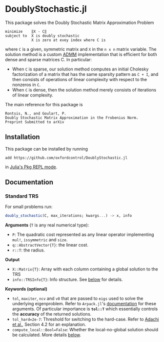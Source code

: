 # DoublyStochastic.jl
This package solves the Doubly Stochastic Matrix Approximation Problem
```
minimize    ‖X - C‖
subject to  X is doubly stochastic
            X is zero at evey index where C is
```
where `C` is a given, symmetric matrix and `X` in the `n x n` matrix variable. The solution method is a custom [ADMM](https://web.stanford.edu/~boyd/papers/pdf/admm_distr_stats.pdf) implementation that is efficient for both dense and sparse matrices C. In particular:
- When `C` is sparse, our solution method computes an initial Cholesky factorization of a matrix that has the same sparsity pattern as `C + I`, and then consists of operations of linear complexity with respect to the nonzeros in `C`.
- When `C` is dense, then the solution method merely consists of iterations of linear complexity.

The main reference for this package is
```
Rontsis, N., and Goulart, P.
Doubly Stochastic Matrix Approximation in the Frobenius Norm.
Preprint Submitted to arXiv
```

## Installation
This package can be installed by running
```
add https://github.com/oxfordcontrol/DoublyStochastic.jl
```
in [Julia's Pkg REPL mode](https://docs.julialang.org/en/v1/stdlib/Pkg/index.html#Getting-Started-1).
## Documentation
### Standard TRS
For small problems run:
```julia
doubly_stochastic(C, max_iterations; kwargs...) -> x, info
```
**Arguments** (`T` is any real numerical type):
* `P`: The quadratic cost represented as any linear operator implementing `mul!`, `issymmetric` and `size`.
* `q::AbstractVector{T}`: the linear cost.
* `r::T`: the radius.

**Output**
* `X::Matrix{T}`: Array with each column containing a global solution to the TRS
* `info::TRSInfo{T}`: Info structure. See [below](#the-trsinfo-struct) for details.

**Keywords (optional)**
* `tol`, `maxiter`, `ncv` and `v0` that are passed to `eigs` used to solve the underlying eigenproblem. Refer to `Arpack.jl`'s [documentation](https://julialinearalgebra.github.io/Arpack.jl/stable/) for these arguments. Of particular importance is **`tol::T`** which essentially controls the **accuracy** of the returned solutions.
* `tol_hard=2e-7`: Threshold for switching to the hard-case. Refer to [Adachi et al.](https://epubs.siam.org/doi/pdf/10.1137/16M1058200), Section 4.2 for an explanation.
* `compute_local::Bool=False`: Whether the local-no-global solution should be calculated. More details [below](#finding-local-no-global-minimizers).

